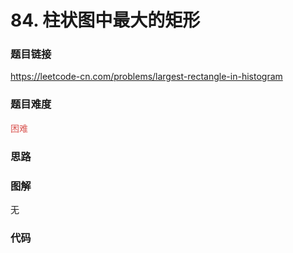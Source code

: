 # 84. 柱状图中最大的矩形

### 题目链接

https://leetcode-cn.com/problems/largest-rectangle-in-histogram

### 题目难度

<font color=#D9534F>困难</font>

### 思路



### 图解

无

### 代码

```python
```